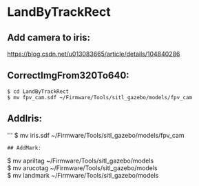# LandByTrackRect
## Add camera to iris:
https://blog.csdn.net/u013083665/article/details/104840286

## CorrectImgFrom320To640:
```
$ cd LandByTrackRect  
$ mv fpv_cam.sdf ~/Firmware/Tools/sitl_gazebo/models/fpv_cam
```
## AddIris:
'''
$ mv iris.sdf ~/Firmware/Tools/sitl_gazebo/models/fpv_cam
```
## AddMark:
```
$ mv apriltag ~/Firmware/Tools/sitl_gazebo/models  
$ mv arucotag ~/Firmware/Tools/sitl_gazebo/models  
$ mv landmark ~/Firmware/Tools/sitl_gazebo/models  
```
